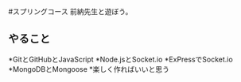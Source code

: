  #スプリングコース
 前納先生と遊ぼう。
 
 ## やること
 *GitとGitHubとJavaScript
 *Node.jsとSocket.io
 *ExPressでSocket.io
 *MongoDBとMongoose
 *楽しく作ればいいと思う